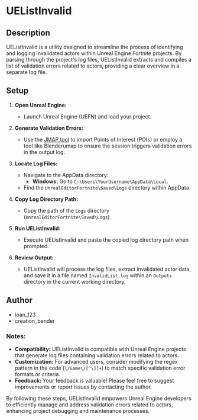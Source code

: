 # UEListInvalid

## Description

UEListInvalid is a utility designed to streamline the process of identifying and logging invalidated actors within Unreal Engine Fortnite projects. By parsing through the project's log files, UEListInvalid extracts and compiles a list of validation errors related to actors, providing a clear overview in a separate log file.

## Setup

1. **Open Unreal Engine:**
   - Launch Unreal Engine (UEFN) and load your project.
2. **Generate Validation Errors:**

   - Use the [JMAP tool](https://discord.gg/xMk2NargfJ) to import Points of Interest (POIs) or employ a tool like Blenderumap to ensure the session triggers validation errors in the output log.

3. **Locate Log Files:**

   - Navigate to the AppData directory:
     - **Windows:** Go to `C:\Users\YourUsername\AppData\Local`.
   - Find the `UnrealEditorFortnite\Saved\Logs` directory within AppData.

4. **Copy Log Directory Path:**

   - Copy the path of the `Logs` directory (`UnrealEditorFortnite\Saved\Logs`).

5. **Run UEListInvalid:**

   - Execute UEListInvalid and paste the copied log directory path when prompted.

6. **Review Output:**
   - UEListInvalid will process the log files, extract invalidated actor data, and save it in a file named `InvalidList.log` within an `Outputs` directory in the current working directory.

## Author

- ioan_123
- creation_bender

### Notes:

- **Compatibility:** UEListInvalid is compatible with Unreal Engine projects that generate log files containing validation errors related to actors.
- **Customization:** For advanced users, consider modifying the regex pattern in the code (`\/Game\/[^\]]+`) to match specific validation error formats or criteria.
- **Feedback:** Your feedback is valuable! Please feel free to suggest improvements or report issues by contacting the author.

By following these steps, UEListInvalid empowers Unreal Engine developers to efficiently manage and address validation errors related to actors, enhancing project debugging and maintenance processes.
